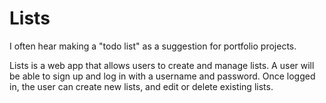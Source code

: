 # Lists

I often hear making a "todo list" as a suggestion for portfolio projects. 

Lists is a web app that allows users to create and manage lists. A user will be able to sign up and log in with a username and password.
Once logged in, the user can create new lists, and edit or delete existing lists.



